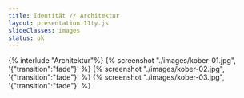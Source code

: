 ```yaml
---
title: Identität // Architektur
layout: presentation.11ty.js
slideClasses: images
status: ok
---
```


{% interlude "Architektur"%}
{% screenshot "./images/kober-01.jpg", '{"transition":"fade"}' %}
{% screenshot "./images/kober-02.jpg", '{"transition":"fade"}' %}
{% screenshot "./images/kober-03.jpg", '{"transition":"fade"}' %}